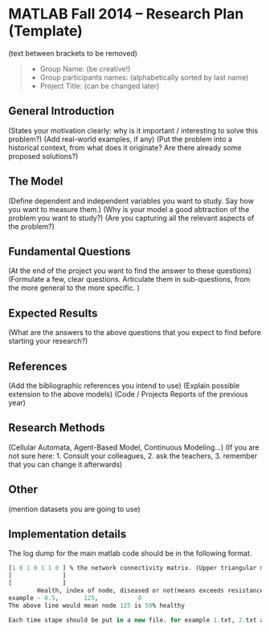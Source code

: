 # MATLAB Fall 2014 – Research Plan (Template)
(text between brackets to be removed)

> * Group Name: (be creative!)
> * Group participants names: (alphabetically sorted by last name)
> * Project Title: (can be changed later)

## General Introduction

(States your motivation clearly: why is it important / interesting to solve this problem?)
(Add real-world examples, if any)
(Put the problem into a historical context, from what does it originate? Are there already some proposed solutions?)

## The Model

(Define dependent and independent variables you want to study. Say how you want to measure them.) (Why is your model a good abtraction of the problem you want to study?) (Are you capturing all the relevant aspects of the problem?)


## Fundamental Questions

(At the end of the project you want to find the answer to these questions)
(Formulate a few, clear questions. Articulate them in sub-questions, from the more general to the more specific. )


## Expected Results

(What are the answers to the above questions that you expect to find before starting your research?)


## References 

(Add the bibliographic references you intend to use)
(Explain possible extension to the above models)
(Code / Projects Reports of the previous year)


## Research Methods

(Cellular Automata, Agent-Based Model, Continuous Modeling...) (If you are not sure here: 1. Consult your colleagues, 2. ask the teachers, 3. remember that you can change it afterwards)


## Other

(mention datasets you are going to use)

## Implementation details
The log dump for the main matlab code should be in the following format.
``` haxe
[1 0 1 0 1 1 0 ] % the network connectivity matrix. (Upper triangular matrix)
[              ]
[              ]
        Health, index of node, diseased or not(means exceeds resistance)
example - 0.5,       125,           0 
The above line would mean node 125 is 50% healthy

Each time stape should be put in a new file. for example 1.txt, 2.txt and so on.
